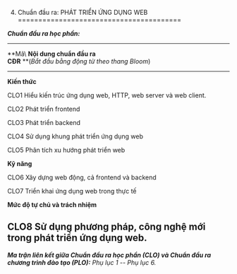 4. Chuẩn đầu ra: PHÁT TRIỂN ỨNG DỤNG WEB
========================================

***Chuẩn đầu ra học phần:***

  ------------------------------------------------------------------------------------------------------
  **Mã\                              **Nội dung chuẩn đầu ra\
  CĐR**                              **(*Bắt đầu bằng động từ theo thang Bloom*)
  ---------------------------------- -------------------------------------------------------------------
  **Kiến thức**                      

  CLO1                               Hiểu kiến trúc ứng dụng web, HTTP, web server và web client.

  CLO2                               Phát triển frontend

  CLO3                               Phát triển backend

  CLO4                               Sử dụng khung phát triển ứng dụng web

  CLO5                               Phân tích xu hướng phát triển web

  **Kỹ năng**                        

  CLO6                               Xây dựng web động, cả frontend và backend

  CLO7                               Triển khai ứng dụng web trong thực tế

  **Mức độ tự chủ và trách nhiệm**   

  CLO8                               Sử dụng phương pháp, công nghệ mới trong phát triển ứng dụng web.
  ------------------------------------------------------------------------------------------------------

***Ma trận liên kết giữa Chuẩn đầu ra học phần (CLO) và Chuẩn đầu ra
chương trình đào tạo (PLO):** Phụ lục 1 -- Phụ lục 6.*

